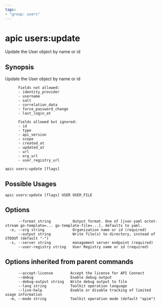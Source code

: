 ```yaml
---
tags:
- "group: users"
---
```

# apic users:update

Update the User object by name or id

## Synopsis

Update the User object by name or id
          
          Fields not allowed:
          - identity_provider
          - username
          - salt
          - correlation_data
          - force_password_change
          - last_login_at
          
          Fields allowed but ignored:
          - id
          - type
          - api_version
          - scope
          - created_at
          - updated_at
          - url
          - org_url
          - user_registry_url

```
apic users:update [flags]
```

## Possible Usages

```
apic users:update [flags] USER USER_FILE
```

## Options

```
      --format string          Output format. One of [json yaml octet-stream go-template=... go-template-file=...], defaults to yaml.
  -o, --org string             Organization name or id (required)
      --output string          Write file(s) to directory, instead of STDOUT (default "-")
  -s, --server string          management server endpoint (required)
      --user-registry string   User Registry name or id (required)
```

## Options inherited from parent commands

```
      --accept-license        Accept the license for API Connect
      --debug                 Enable debug output
      --debug-output string   Write debug output to file
      --lang string           Toolkit operation language
      --live-help             Enable or disable tracking of limited usage information
  -m, --mode string           Toolkit operation mode (default "apim")
```
